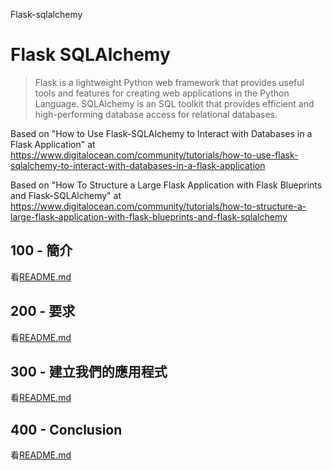 Flask-sqlalchemy

# Flask SQLAlchemy

> Flask is a lightweight Python web framework that provides useful tools and features for creating web applications in the Python Language.
> SQLAlchemy is an SQL toolkit that provides efficient and high-performing database access for relational databases.

Based on "How to Use Flask-SQLAlchemy to Interact with Databases in a Flask Application" at <https://www.digitalocean.com/community/tutorials/how-to-use-flask-sqlalchemy-to-interact-with-databases-in-a-flask-application>

Based on "How To Structure a Large Flask Application with Flask Blueprints and Flask-SQLAlchemy" at <https://www.digitalocean.com/community/tutorials/how-to-structure-a-large-flask-application-with-flask-blueprints-and-flask-sqlalchemy>

## 100 - 簡介

看[README.md](./100/README.md)

## 200 - 要求

看[README.md](./200/README.md)

## 300 - 建立我們的應用程式

看[README.md](./300/README.md)

## 400 - Conclusion

看[README.md](./400/README.md)
